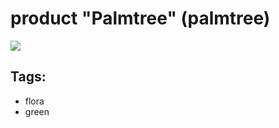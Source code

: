 # product "Palmtree" (palmtree)

<img src="https://upload.wikimedia.org/wikipedia/commons/9/9b/Under_the_palm_tree_%285889915132%29.jpg" />

## Tags:

* flora
* green
